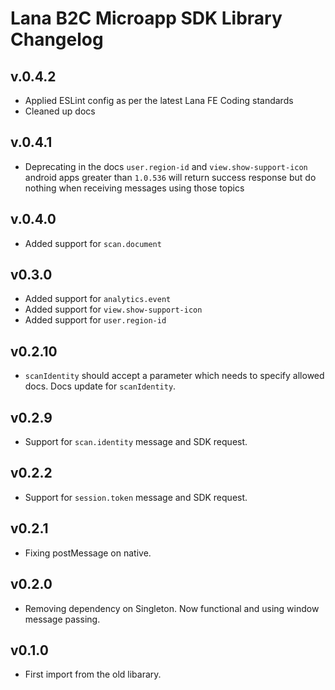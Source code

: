 # Lana B2C Microapp SDK Library Changelog

## v.0.4.2
- Applied ESLint config as per the latest Lana FE Coding standards
- Cleaned up docs

## v.0.4.1
- Deprecating in the docs `user.region-id` and `view.show-support-icon` android apps greater than `1.0.536` will return success response but do nothing when receiving messages using those topics

## v.0.4.0
- Added support for `scan.document`

## v0.3.0
- Added support for `analytics.event`
- Added support for `view.show-support-icon`
- Added support for `user.region-id`

## v0.2.10

 - `scanIdentity` should accept a parameter which needs to specify allowed docs. Docs update for `scanIdentity`.

## v0.2.9

 - Support for `scan.identity` message and SDK request.

## v0.2.2

 - Support for `session.token` message and SDK request.

## v0.2.1

 - Fixing postMessage on native.

## v0.2.0

 - Removing dependency on Singleton. Now functional and using window message passing.

## v0.1.0

 - First import from the old libarary.
